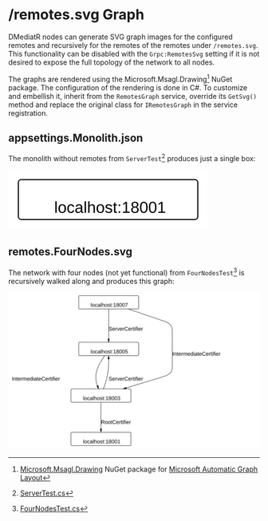 # /remotes.svg Graph

DMediatR nodes can generate SVG graph images for the configured remotes and
recursively for the remotes of the remotes under  `/remotes.svg`. This
functionality can be disabled with the `Grpc:RemotesSvg` setting if it is not
desired to expose the full topology of the network to all nodes.

The graphs are rendered using the Microsoft.Msagl.Drawing[^msagl] NuGet package.
The configuration of the rendering is done in C#. To customize and embellish it,
inherit from the `RemotesGraph` service, override its `GetSvg()` method and
replace the original class for `IRemotesGraph` in the service registration.

## appsettings.Monolith.json

The monolith without remotes from `ServerTest`[^ServerTest] produces just a
single box:

![remotes.Monolith.svg](../images/remotes.Monolith.svg)

## remotes.FourNodes.svg

The network with four nodes (not yet functional) from
`FourNodesTest`[^FourNodesTest] is recursively walked along and produces this
graph:

![remotes.FourNodes.svg](../images/remotes.FourNodes.svg)

[^msagl]: [Microsoft.Msagl.Drawing](https://www.nuget.org/packages/Microsoft.Msagl.Drawing)
    NuGet package for [Microsoft Automatic Graph Layout](https://github.com/microsoft/automatic-graph-layout)

[^ServerTest]: [ServerTest.cs](https://github.com/toniarnold/DMediatR/blob/main/test/DMediatR.Tests/Grpc/ServerTest.cs)

[^FourNodesTest]: [FourNodesTest.cs](https://github.com/toniarnold/DMediatR/blob/main/test/DMediatR.Tests/Grpc/FourNodesTest.cs)
